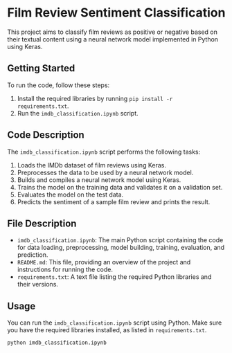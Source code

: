 # Film Review Sentiment Classification

This project aims to classify film reviews as positive or negative based on their textual content using a neural network model implemented in Python using Keras.

## Getting Started

To run the code, follow these steps:

1. Install the required libraries by running `pip install -r requirements.txt`.
2. Run the `imdb_classification.ipynb` script.

## Code Description

The `imdb_classification.ipynb` script performs the following tasks:

1. Loads the IMDb dataset of film reviews using Keras.
2. Preprocesses the data to be used by a neural network model.
3. Builds and compiles a neural network model using Keras.
4. Trains the model on the training data and validates it on a validation set.
5. Evaluates the model on the test data.
6. Predicts the sentiment of a sample film review and prints the result.

## File Description

- `imdb_classification.ipynb`: The main Python script containing the code for data loading, preprocessing, model building, training, evaluation, and prediction.
- `README.md`: This file, providing an overview of the project and instructions for running the code.
- `requirements.txt`: A text file listing the required Python libraries and their versions.

## Usage

You can run the `imdb_classification.ipynb` script using Python. Make sure you have the required libraries installed, as listed in `requirements.txt`.

```bash
python imdb_classification.ipynb